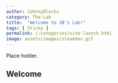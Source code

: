 ```yaml
---
author: JohnnyBlocks
category: The-Lab
title:  "Welcome to JB's Lab!"
tags: [ Sticky ]
permalink: /:categories/site-launch.html
image: assets/images/steamdev.gif 
---
```


Place holder.

## Welcome

